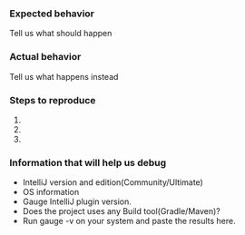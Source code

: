 <!--
Thanks a lot for reporting issues to Gauge IntelliJ plugin! This is the issue tracker for reporting bugs or for requesting new feature and enhancements.

If you have any support related questions, please refer our documentation at http://getgauge.io/documentation/user/current/ide_support/intellij_idea.html. You can even ask questions on Google groups (http://groups.google.com/forum/#!forum/getgauge) or on gitter (https://gitter.im/getgauge/chat).

This is the issue tracker for Gauge IntelliJ plugin.

Please delete irrelevant sections below. 
-->

### Expected behavior
Tell us what should happen

### Actual behavior
Tell us what happens instead

### Steps to reproduce
1.
2.
3.

### Information that will help us debug

* IntelliJ version and edition(Community/Ultimate)
* OS information
* Gauge IntelliJ plugin version.
* Does the project uses any Build tool(Gradle/Maven)?
* Run gauge -v on your system and paste the results here.
